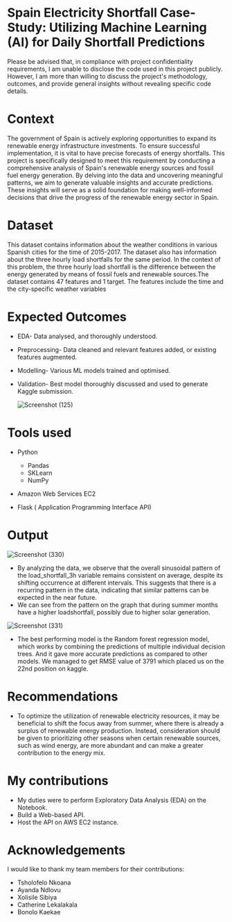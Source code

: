 # Spain Electricity Shortfall Case-Study: Utilizing Machine Learning (AI) for Daily Shortfall Predictions

Please be advised that, in compliance with project confidentiality requirements, I am unable to disclose the code used in this project publicly. However, I am more than willing to discuss the project's methodology, outcomes, and provide general insights without revealing specific code details.

# Context
The government of Spain is actively exploring opportunities to expand its renewable energy infrastructure investments. To ensure successful implementation, it is vital to have precise forecasts of energy shortfalls. This project is specifically designed to meet this requirement by conducting a comprehensive analysis of Spain's renewable energy sources and fossil fuel energy generation. By delving into the data and uncovering meaningful patterns, we aim to generate valuable insights and accurate predictions. These insights will serve as a solid foundation for making well-informed decisions that drive the progress of the renewable energy sector in Spain.

# Dataset
This dataset contains information about the weather conditions in various Spanish cities for the time of 2015-2017. The dataset also has information about the three hourly load shortfalls for the same period. In the context of this problem, the three hourly load shortfall is the difference between the energy generated by means of fossil fuels and renewable sources.The dataset contains 47 features and 1 target. The features include the time and the city-specific weather variables

# Expected Outcomes
- EDA- Data analysed, and thoroughly understood.
- Preprocessing- Data cleaned and relevant features added, or existing features augmented.
- Modelling- Various ML models trained and optimised.
- Validation- Best model thoroughly discussed and used to generate Kaggle submission.
  
  ![Screenshot (125)](https://github.com/Nthabi-06/Spain-Electricity-Shortfall-Case-Study/assets/128138564/091563ef-c792-4163-b40e-bc813695c1c5)

# Tools used
- Python
  - Pandas
  - SKLearn
  - NumPy

- Amazon Web Services EC2
- Flask ( Application Programming Interface API)

# Output

![Screenshot (330)](https://github.com/Nthabi-06/Spain-Electricity-Shortfall-Case-Study/assets/128138564/8e812558-b394-483c-9319-fdfbea694b33)

- By analyzing the data, we observe that the overall sinusoidal pattern of the load_shortfall_3h variable remains consistent on average, despite its shifting occurrence at different intervals. This suggests that there is a recurring pattern in the data, indicating that similar patterns can be expected in the near future.
- We can see from the pattern on the graph that during summer months have a higher loadshortfall, possibly due to higher solar generation.

![Screenshot (331)](https://github.com/Nthabi-06/Spain-Electricity-Shortfall-Case-Study/assets/128138564/9db50e92-127e-4105-9e1b-c6cfc9cdbdec)

- The best performing model is the Random forest regression model, which works by combining the predictions of multiple individual decision trees. And it gave more accurate predictions as compared to other models. We managed to get RMSE value of 3791 which placed us on the 22nd position on kaggle.

# Recommendations
- To optimize the utilization of renewable electricity resources, it may be beneficial to shift the focus away from summer, where there is already a surplus of renewable energy production. Instead, consideration should be given to prioritizing other seasons when certain renewable sources, such as wind energy, are more abundant and can make a greater contribution to the energy mix.

# My contributions
- My duties were to perform Exploratory Data Analysis (EDA) on the Notebook.
- Build a Web-based API.
- Host the API on AWS EC2 instance.

# Acknowledgements
I would like to thank my team members for their contributions:
- Tsholofelo Nkoana
- Ayanda Ndlovu
- Xolisile Sibiya
- Catherine Lekalakala
- Bonolo Kaekae
